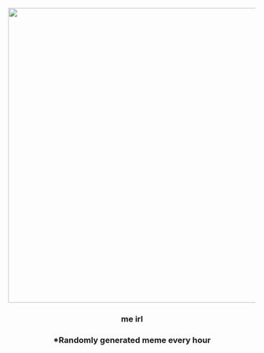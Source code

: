 <p align="center">
        <img src="https://i.redd.it/z5a1gqgmw3w81.jpg" width="600" height="600">
        </p>
        <h3 align="center">me irl</h3>
        <h3 align="center">*Randomly generated meme every hour</h3>
    